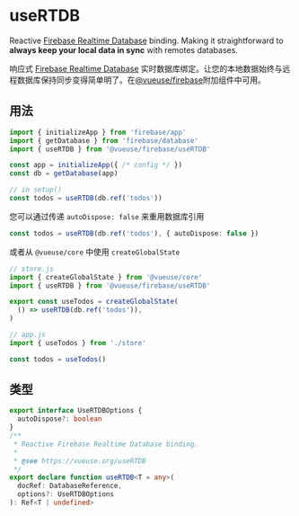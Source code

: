 # useRTDB

Reactive [Firebase Realtime Database](https://firebase.google.com/docs/database) binding. Making it straightforward to **always keep your local data in sync** with remotes databases.

响应式 [Firebase Realtime Database](https://firebase.google.com/docs/database) 实时数据库绑定。让您的本地数据始终与远程数据库保持同步变得简单明了。在[@vueuse/firebase](https://vueuse.org/firebase/README)附加组件中可用。


## 用法

```js
import { initializeApp } from 'firebase/app'
import { getDatabase } from 'firebase/database'
import { useRTDB } from '@vueuse/firebase/useRTDB'

const app = initializeApp({ /* config */ })
const db = getDatabase(app)

// in setup()
const todos = useRTDB(db.ref('todos'))
```

您可以通过传递 `autoDispose: false` 来重用数据库引用
```ts
const todos = useRTDB(db.ref('todos'), { autoDispose: false })
```

或者从 `@vueuse/core` 中使用 `createGlobalState`

```js
// store.js
import { createGlobalState } from '@vueuse/core'
import { useRTDB } from '@vueuse/firebase/useRTDB'

export const useTodos = createGlobalState(
  () => useRTDB(db.ref('todos')),
)
```

```js
// app.js
import { useTodos } from './store'

const todos = useTodos()
```


## 类型

```ts
export interface UseRTDBOptions {
  autoDispose?: boolean
}
/**
 * Reactive Firebase Realtime Database binding.
 *
 * @see https://vueuse.org/useRTDB
 */
export declare function useRTDB<T = any>(
  docRef: DatabaseReference,
  options?: UseRTDBOptions
): Ref<T | undefined>
```
